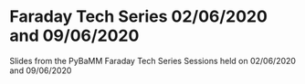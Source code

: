 # Faraday Tech Series 02/06/2020 and 09/06/2020

Slides from the PyBaMM Faraday Tech Series Sessions held on 02/06/2020 and 09/06/2020

